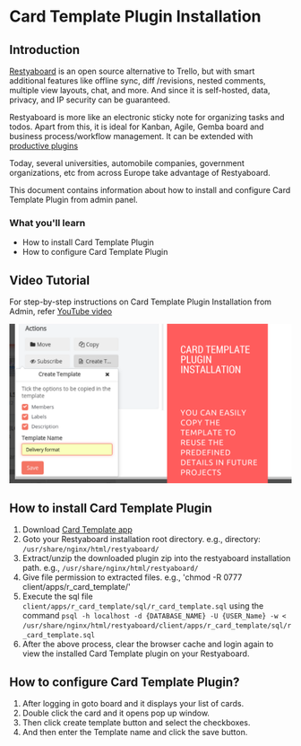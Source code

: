 # Card Template Plugin Installation

## Introduction

[Restyaboard](https://restya.com/board) is an open source alternative to Trello, but with smart additional features like offline sync, diff /revisions, nested comments, multiple view layouts, chat, and more. And since it is self-hosted, data, privacy, and IP security can be guaranteed.

Restyaboard is more like an electronic sticky note for organizing tasks and todos. Apart from this, it is ideal for Kanban, Agile, Gemba board and business process/workflow management. It can be extended with [productive plugins](https://restya.com/board/apps "productive plugins")

Today, several universities, automobile companies, government organizations, etc from across Europe take advantage of Restyaboard.

This document contains information about how to install and configure Card Template Plugin from admin panel.

### What you'll learn

*   How to install Card Template Plugin
*   How to configure Card Template Plugin

## Video Tutorial

For step-by-step instructions on Card Template Plugin Installation from Admin, refer [YouTube video](http://www.youtube.com/watch?v=Hu9hNv9wFyQ "Watch video on Card Template Plugin Installation")

[![Card Template Plugin Installation](card_template.png)](http://www.youtube.com/watch?v=Hu9hNv9wFyQ "Watch video on Card Template Plugin Installation")

## How to install Card Template Plugin

1.  Download [Card Template app](https://restya.com/board/apps/r_card_template "Card Template app")
2.  Goto your Restyaboard installation root directory. e.g., directory: `/usr/share/nginx/html/restyaboard/`
3.  Extract/unzip the downloaded plugin zip into the restyaboard installation path. e.g., `/usr/share/nginx/html/restyaboard/`
4.  Give file permission to extracted files. e.g., 'chmod -R 0777 client/apps/r\_card\_template/'
5.  Execute the sql file `client/apps/r_card_template/sql/r_card_template.sql` using the command `psql -h localhost -d {DATABASE_NAME} -U {USER_Name} -w < /usr/share/nginx/html/restyaboard/client/apps/r_card_template/sql/r_card_template.sql`
6.  After the above process, clear the browser cache and login again to view the installed Card Template plugin on your Restyaboard.

## How to configure Card Template Plugin?

1.  After logging in goto board and it displays your list of cards.
2.  Double click the card and it opens pop up window.
3.  Then click create template button and select the checkboxes.
4.  And then enter the Template name and click the save button.